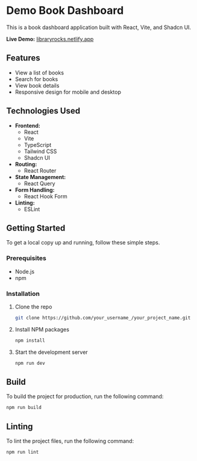 # Demo Book Dashboard

This is a book dashboard application built with React, Vite, and Shadcn UI.

**Live Demo:** [libraryrocks.netlify.app](https://libraryrocks.netlify.app)

## Features

* View a list of books
* Search for books
* View book details
* Responsive design for mobile and desktop

## Technologies Used

* **Frontend:**
    * React
    * Vite
    * TypeScript
    * Tailwind CSS
    * Shadcn UI
* **Routing:**
    * React Router
* **State Management:**
    * React Query
* **Form Handling:**
    * React Hook Form
* **Linting:**
    * ESLint

## Getting Started

To get a local copy up and running, follow these simple steps.

### Prerequisites

* Node.js
* npm

### Installation

1. Clone the repo
   ```sh
   git clone https://github.com/your_username_/your_project_name.git
   ```
2. Install NPM packages
   ```sh
   npm install
   ```
3. Start the development server
   ```sh
   npm run dev
   ```

## Build

To build the project for production, run the following command:

```sh
npm run build
```

## Linting

To lint the project files, run the following command:

```sh
npm run lint
```
